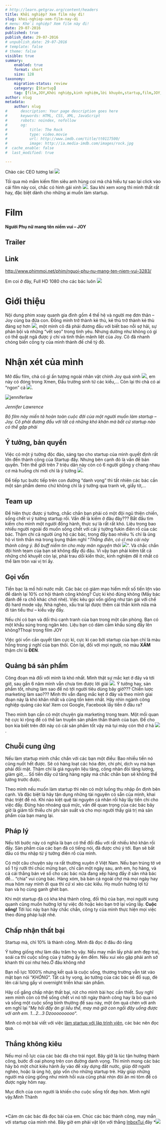 ```yaml
---
# http://learn.getgrav.org/content/headers
title: Khởi nghiệp? Xem film này đi!
slug: khoi-nghiep-xem-film-nay-di
# menu: Khởi nghiệp? Xem film này đi!
date: 29-07-2016
published: true
publish_date: 29-07-2016
# unpublish_date: 29-07-2016
# template: false
# theme: false
visible: true
summary:
    enabled: true
    format: short
    size: 128
taxonomy:
    migration-status: review
    category: [Startup]
    tag: [film,JOY,Khởi nghiệp,kinh nghiệm,lời khuyên,startup,film,JOY,Khởi nghiệp,kinh nghiệm,lời khuyên,startup]
author: nlug
metadata:
    author: nlug
#      description: Your page description goes here
#      keywords: HTML, CSS, XML, JavaScript
#      robots: noindex, nofollow
#      og:
#          title: The Rock
#          type: video.movie
#          url: http://www.imdb.com/title/tt0117500/
#          image: http://ia.media-imdb.com/images/rock.jpg
#  cache_enable: false
#  last_modified: true

---
```


Chào các CEO tương lai ![](http://cuthanh.com/wp-content/uploads/lm-easy-emoticons/emoticons-custom/a2b20fedb8f910c6d52ffeb6a30af1b8.png)

Tối qua mò mẫm kiếm film siêu anh hùng coi mà chả hiểu tự sao lại click vào cái film này coi, chắc có hình gái xinh ![](http://cuthanh.com/wp-content/uploads/lm-easy-emoticons/emoticons-custom/d3499e4f2e48782da8f765fb4ad538c2.png). Sau khi xem xong thì mình thất rất hay, đặc biệt dành cho những ai muốn làm startup.

# Film

#### Người Phụ nữ mang tên niềm vui – JOY

## Trailer



## Link

<http://www.phimmoi.net/phim/nguoi-phu-nu-mang-ten-niem-vui-3283/>

Em coi ở đây, Full HD 1080 cho các bác luôn ![](http://cuthanh.com/wp-content/uploads/lm-easy-emoticons/emoticons-custom/4496791ae48b92a081a170ec56c63f89.png)

# Giới thiệu

Nội dung phim xoay quanh gia đình gồm 4 thế hệ và người mẹ đơn thân – Joy cùng ba đứa con. Đồng minh trở thành kẻ thù, kẻ thù trở thành kẻ thù đáng sợ hơn ![](http://cuthanh.com/wp-content/uploads/lm-easy-emoticons/emoticons-custom/080861c0c12b3c87e3cb77a2d91754b8.png), một mình cô đã phải đương đầu với biết bao nỗi sợ hãi, sự phản bội và những “vết sẹo” trong tình yêu. Nhưng dường như không có gì có thể quật ngã được ý chí và tinh thần mãnh liệt của Joy. Cô đã nhanh chóng biến công ty của mình thành đế chế tỷ đô.

# Nhận xét của mình

Mở đầu film, chả có gì ấn tượng ngoài nhân vật chính Joy quá xinh ![](http://cuthanh.com/wp-content/uploads/lm-easy-emoticons/emoticons-custom/d3499e4f2e48782da8f765fb4ad538c2.png), em này có đóng trong Xmen, Đấu trường sinh tử các kiểu,… Còn lại thì chả có ai “ngon” cả ![](http://cuthanh.com/wp-content/uploads/lm-easy-emoticons/emoticons-custom/79655ff22c4eb02aba73a3e2728e3b30.png).

![jenniferlaw](http://cuthanh.com/wp-content/uploads/2016/07/jenniferlaw.jpg)

*Jennifer Lawrence*

*Bộ film này miền tả hoàn toàn cuộc đời của một người muốn làm startup – Joy. Cô phải đương đầu với tất cả những khó khăn mà bất cứ startup nào có thể gặp phải*

## Ý tưởng, bản quyền

Việc có một ý tưởng độc đáo, sáng tạo cho startup của mình quyết định rất lớn đến thành công của Startup đấy. Nhưng bên cạnh đó là vấn đề bản quyền. Trên thế giới trên 7 triệu dân này còn có 6 người giống y chang nhau cơ mà huống chi mới chỉ là ý tưởng ![](http://cuthanh.com/wp-content/uploads/lm-easy-emoticons/emoticons-custom/0dd17a12d85d368fd9f09090b1a961a7.png).

Để tiếp tục bước tiếp trên con đường “danh vọng” thì tất nhiên các bác cần một sản phẩm demo chứ không chỉ là ý tưởng qua tranh vẽ, giấy tờ,…

## Team up

Để hiện thực được ý tưởng, chắc chắn bạn phải có một đội ngũ thiện chiến, sống chết vì ý tưởng startup rồi. Vấn đề là kiếm ở đâu đây??? Bắt đầu tìm kiếm cho mình một người đồng hành, thực sự là rất rất khó. Liệu trong bao nhiều người ngoài đó muốn sống chết với cái ý tưởng fukin điên rồ của các bác. Thậm chí cả người ủng hộ các bác, trong đấy bao nhiêu % chỉ là ủng hộ vì tinh thần mà trong bụng thầm nghĩ “*Thằng điên, có cl mà cái này thành công ý. Bố buff niềm tin cho mày mãn nguyện thôi* ![](http://cuthanh.com/wp-content/uploads/lm-easy-emoticons/emoticons-custom/1806c3404f8f66e0435009954ee1379e.png)“. Và chắc chắn đội hình team của bạn sẽ không đầy đủ đâu. Vì vậy bạn phải kiêm tất cả những chố khuyết còn lại, phải trau dồi kiến thức, kinh nghiệm để ít nhất có thể làm tròn vai vị trí ấy.

## Gọi vốn

Tiền bạc là mồ hôi nước mắt. Các bác có giám mạo hiểm mốt số tiền lớn vào để dành lại 10% cơ hội thành công không? Cực kì khó đúng không (Mấy bác đánh đề ra chỗ khác chơi nhé). Việc kêu gọi vốn giống như tán gái với chế độ hard mode vậy. Nhà nghèo, xấu trai lại được thêm cái thần kinh nữa mà đi tán tiểu thư – kiểu vậy đấy.

Nếu chỉ có bạn và đối thủ cạnh tranh của bạn trong một căn phòng. Bạn có một khẩu súng trong ngăn kéo. Liệu bạn có dám cầm khẩu súng đấy lên không?Thoại trong film JOY



Việc gói vốn cần quyết tâm cực kì, cực kì cao bởi startup của bạn chỉ là màu hồng trong ý nghĩ của bạn thôi. Còn lại, đối với mọi người, nó màu **XÁM** thậm chí là **ĐEN**.

## Quảng bá sản phẩm

Công đoạn mà đối với mình là khó nhất. Mình thật sự mắc kẹt ở đây và tới giờ, sau gần 6 năm mình vẫn chưa tìm được lời giải ![](http://cuthanh.com/wp-content/uploads/lm-easy-emoticons/emoticons-custom/78903d5af243d9b72ea6bfe3446fcee9.png). Ý tưởng hay, sản phẩm tốt, nhưng làm sao để nó tới người tiêu dùng bây giờ??? Chiến lược marketing làm sao??? Mình thì vẫn đang mắc kẹt ở đây và theo mình giai đoạn này là khó khăn nhất và cũng tốn kém nhất. Hãy nhìn ngành công nghiệp quảng cáo kìa! Xem coi Google, Facebook lấy tiền ở đâu ra?

Theo mình bạn cần có một chuyên gia marketing trong team. Một mối quan hệ cực kì rộng để có thể lan truyền sản phẩm thần thánh của bạn. Để cho bọn kia biết trên đời này có cải sản phầm tốt vậy mà tụi mày còn thờ ơ hả ![](http://cuthanh.com/wp-content/uploads/lm-easy-emoticons/emoticons-custom/65f51c6b41112ac007ace7cf9f66e15e.png).

## Chuỗi cung ứng

Nếu làm startup mình chắc chắn với các bạn một điều: Bao nhiều tiền nó cũng nuốt hết được. Sẽ có hàng loạt các hóa đơn, chi phí, dịch vụ mà bạn phải đối mặt. Thâm chí là giá nguyên liệu tăng, công nhân đòi tăng lương, giảm giờ,… Số tiền đấy cứ tăng hàng ngày mà chắc chắn bạn sẽ không thể lường trước được.

Theo mình nếu muốn làm startup thì nên có một luồng thu nhập ổn định bên cạnh. Và đặc biệt là hãy tận dụng những tài nguyên có sẵn của mình, khai thác triệt để nó. Khi nào kiệt quệ tài nguyên cá nhân rồi hãy lấy tiền chi cho việc đấy. Đừng hào nhoáng quá mức, vấn đề quan trọng của các bác bây giờ là giảm tối thiểu chi phí sản suất và cho mọi người thấy giá trị mà sản phẩm của bạn mang lại.

## Pháp lý

Nếu tới bước này có nghĩa là bạn có thể đối đầu với rất nhiều khó khăn rồi đấy. Sản phẩm của các bạn đã có tiếng nói, đã được chú ý tới. Bạn sẽ bắt đầu có thu nhập từ ý tưởng điên rồ của mình.

Có một câu chuyện sảy ra rất thường xuyên ở Việt Nam. Nếu bạn trúng tờ vé số 1 tỷ rưỡi thì chúc mừng bạn, chỉ cần một ngày sau, anh em, họ hàng, và cả cái thằng bán vé số cho các bác nữa đang xếp hàng đầy ở sân nhà bác để… “chia” vui cùng bác. Hàng xóm, bà bán cá ngoài chợ mà mọi ngày hay mua hôm nay mình đi qua thì cứ xì xèo các kiểu. Họ muốn hưởng lợi từ bạn và họ cùng ganh ghét bạn.

Khi một startup đã có kha khá thành công, đối thủ của bạn, mọi người xung quanh cũng muốn hưởng lợi tự việc đó hoặc kéo bạn trở lại vũng lầy. **Cuộc sống!** Tới lúc này bạn hãy chắc chắn, công ty của mình thực hiện mọi việc theo đúng pháp luật nhé.

## Chấp nhận thất bại

Startup mà, chỉ 10% là thành công. Mình đã đọc ở đâu đó rằng

Ý tưởng giống như làm dâu trăm họ vậy. Nếu may mắn lấy phải anh đẹp trai, soái ca thì cuộc sống của ý tưởng ấy êm đềm. Nếu xui xẻo gặp phải anh sở khanh thì coi như hẻo.Ở đâu không nhớ



Bạn nỗ lực 1000% nhưng kết quả là cuộc sống, thương trường vẫn tát vào mặt bạn nói “*KHÔNG*“. Tất cả hy vọng, ảo tưởng của các bác sẽ đổ sụp, đè lên cái lưng gầy vì overnight triển khai sản phẩm.

Hãy cố gắng chấp nhận thất bại, rút cho mình bài học cần thiết. Suy nghĩ xem mình còn có thể sống chết vì nó tới ngày thành công hay là bỏ qua nó và sống một cuộc sống bình thường để sau này, một ôm quá chén với anh em nghĩ lại “*Mẹ hồi đấy ăn gì liều thế, may mà giờ con ngồi đây uống được với anh em. 1…2…3 Dzooooooooo*“.

Mình có một bài viết với việc [làm startup với lập trình viên](http://cuthanh.com/startup/khoi-nghiep-duoi-goc-nhin-lap-trinh-vien), các bác nên đọc qua.

## Thắng không kiêu

Nếu mọi nỗ lực của các bác đã cho trái ngọt. Bây giờ là lúc tận hưởng thành công, bước đi oai phong trên con đường danh vọng. Thì mình mong các bác hãy bỏ một chút kiêu hãnh ấy vào để xây dựng đất nước, giúp đỡ người nghèo, hoặc là ủng hộ, góp vốn cho những startup trẻ. Hãy giúp những người mà cũng giống như mình hồi xưa cũng phải nhịn đói ăn mì tôm để có được ngày hôm nay.

Mục đích của con người là khiến cho cuộc sống tốt đẹp hơn. Mình nghĩ vậy.Minh Thành



 

*Cảm ơn các bác đã đọc bài của em. Chúc các bác thành công, may mắn với startup của mình nhé. Bây giờ em phải vật lộn với thằng [InboxTui ](http://cuthanh.com/startup/gioi-thieu-dich-vu-chat-voi-nguoi-la-inboxtui)đây *![](http://cuthanh.com/wp-content/uploads/lm-easy-emoticons/emoticons-custom/e773a3d2ab3e30301da6f0ecd8153a76.png)